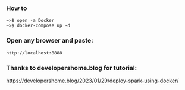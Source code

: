 ### How to
    
    ~>$ open -a Docker
    ~>$ docker-compose up -d
   
### Open any browser and paste: 
    
    http://localhost:8888
   
### Thanks to developershome.blog for tutorial:
https://developershome.blog/2023/01/29/deploy-spark-using-docker/
